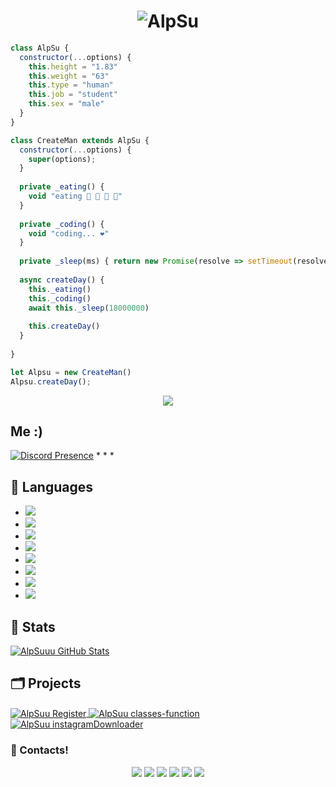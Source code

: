 <h1 align="center">
    <img src="https://cdn.discordapp.com/attachments/779705157955878933/779727869630349352/42ptj9.gif" alt="AlpSu"/>
</h1>

```js
class AlpSu {
  constructor(...options) {
    this.height = "1.83"
    this.weight = "63"
    this.type = "human"
    this.job = "student"
    this.sex = "male"
  }
}

class CreateMan extends AlpSu {
  constructor(...options) {
    super(options);
  }
  
  private _eating() {
    void "eating 🍔 🍟 🍗 🥤"
  }
  
  private _coding() {
    void "coding... ❤️"
  }
  
  private _sleep(ms) { return new Promise(resolve => setTimeout(resolve, ms)) }
  
  async createDay() {
    this._eating()
    this._coding()
    await this._sleep(18000000)
    
    this.createDay()
  }
  
}

let Alpsu = new CreateMan()
Alpsu.createDay();
```
<div align="center">
    <img src="https://komarev.com/ghpvc/?username=AlpSuuu&color=red"/>
</div>  

## Me :)    
[![Discord Presence](https://lanyard-profile-readme.vercel.app/api/721391768255594577?theme=dark&bg=00ff7c&animated=true&hideDiscrim=false&borderRadius=1px)](https://discord.com/users/721391768255594577)
*
*
*
## 🔧 Languages
- ![](https://img.shields.io/badge/OS-Linux-black?style=flat-square&logo=linux&logoColor=blue)
- ![](https://img.shields.io/badge/Editor-VHEditor-brightgreen?style=flat-square&logo=visual-studio-code&logoColor=cyan)
- ![](https://img.shields.io/badge/Code-JavaScript-black?style=flat-square&logo=javascript&logoColor=brightgreen)
- ![](https://img.shields.io/badge/Code-Python-black?style=flat-square&logo=python&logoColor=magenta)
- ![](https://img.shields.io/badge/Code-Java-black?style=flat-square&logo=java&logoColor=white)
- ![](https://img.shields.io/badge/Code-CS-black?style=flat-square&logo=c-sharp&logoColor=black)
- ![](https://img.shields.io/badge/Tools-MySql-black?style=flat-square&logo=mysql&logoColor=yellow)
- ![](https://img.shields.io/badge/Tools-MongoDB-black?style=flat-square&logo=mongodb&logoColor=cyan)

## 🧮 Stats
<a href="https://github.com/AlpSuuu/AlpSuuu">
  <img align="center" src="https://github-readme-stats.vercel.app/api/top-langs/?username=AlpSuuu&hide=c%2B%2B,c,html&title_color=d6826d&text_color=FF00FF&icon_color=6aa6f8&bg_color=0e1116" alt="AlpSuuu GitHub Stats" />
</a>


## 🗂️ Projects

<a href="https://github.com/AlpSuuu/register">
  <img align="center" src="https://github-readme-stats.vercel.app/api/pin/?username=AlpSuuu&repo=register&show_icons=true&line_height=27&title_color=6aa6f8&text_color=8a919a&icon_color=6aa6f8&bg_color=0e1116" alt="AlpSuu Register" />
</a>
<a href="https://github.com/AlpSuuu/classes-function">
  <img align="center" src="https://github-readme-stats.vercel.app/api/pin/?username=AlpSuuu&repo=classes-function&show_icons=true&line_height=27&title_color=6aa6f8&text_color=8a919a&icon_color=6aa6f8&bg_color=0e1116" alt="AlpSuu classes-function" />
</a>
<a href="https://github.com/AlpSuuu/instagramDownloader">
  <img align="center" src="https://github-readme-stats.vercel.app/api/pin/?username=AlpSuuu&repo=instagramDownloader&show_icons=true&line_height=27&title_color=6aa6f8&text_color=8a919a&icon_color=6aa6f8&bg_color=0e1116" alt="AlpSuu instagramDownloader" />
</a>


<h3>🌟 Contacts!</h3>
<p align="center">
     <a href="https://www.instagram.com/alp.kahyaa/" target"blank_"><img src="https://img.shields.io/badge/INSTAGRAM%20-DC3175.svg?&style=for-the-badge&logo=instagram&logoColor=white"></a>
       <a href="https://twitch.tv/AlpSuuu" target"blank_"><img src="https://img.shields.io/badge/Twitch-9146FF?style=for-the-badge&logo=twitch&logoColor=white"></a>
 <a href="https://open.spotify.com/user/5ksbqa8t6kdo38dmfi8nof51z?si=7389677a8b2e44ed" target"blank_"><img src="https://img.shields.io/badge/Spotify%20-1ed760.svg?&style=for-the-badge&logo=spotify&logoColor=white"></a>
     <a href="mailto:alpkahya868@gmail.com?body=Merhaba" target"blank_"><img src="https://img.shields.io/badge/Gmail-09ffeb?style=for-the-badge&logo=gmail&logoColor=white"></a>
      <a href="https://discord.com/users/721391768255594577" target"blank_"><img src="https://img.shields.io/badge/Discord-ffbb00?style=for-the-badge&logo=discord&logoColor=white"></a>
          <a href="https://alpsu-u-teala.glitch.me" target"blank_"><img src="https://img.shields.io/badge/Website-ff0004?style=for-the-badge&logo=google&logoColor=white"></a>

</p>
